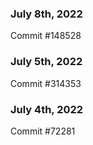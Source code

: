 ### July 8th, 2022

Commit #148528

### July 5th, 2022

Commit #314353


### July 4th, 2022

Commit #72281
